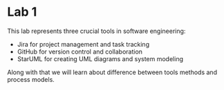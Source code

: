 # Lab 1

This lab represents three crucial tools in software engineering:

- Jira for project management and task tracking
- GitHub for version control and collaboration
- StarUML for creating UML diagrams and system modeling

Along with that we will learn about difference between tools methods and process models.
